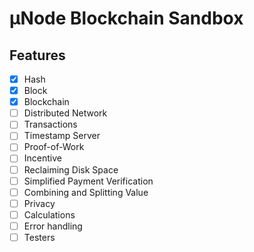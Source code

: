 μNode Blockchain Sandbox
========================

## Features
- [x] Hash
- [x] Block
- [x] Blockchain
- [ ] Distributed Network
- [ ] Transactions
- [ ] Timestamp Server
- [ ] Proof-of-Work
- [ ] Incentive
- [ ] Reclaiming Disk Space
- [ ] Simplified Payment Verification
- [ ] Combining and Splitting Value
- [ ] Privacy
- [ ] Calculations
- [ ] Error handling
- [ ] Testers

